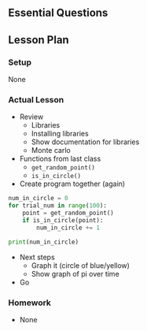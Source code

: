 ## Essential Questions

## Lesson Plan

### Setup

None

### Actual Lesson

- Review
    - Libraries
    - Installing libraries
    - Show documentation for libraries
    - Monte carlo
- Functions from last class
    - `get_random_point()`
    - `is_in_circle()`
- Create program together (again)
```python
num_in_circle = 0
for trial_num in range(100):
    point = get_random_point()
    if is_in_circle(point):
        num_in_circle += 1

print(num_in_circle)
```

- Next steps
    - Graph it (circle of blue/yellow)
    - Show graph of pi over time
- Go

### Homework

- None


